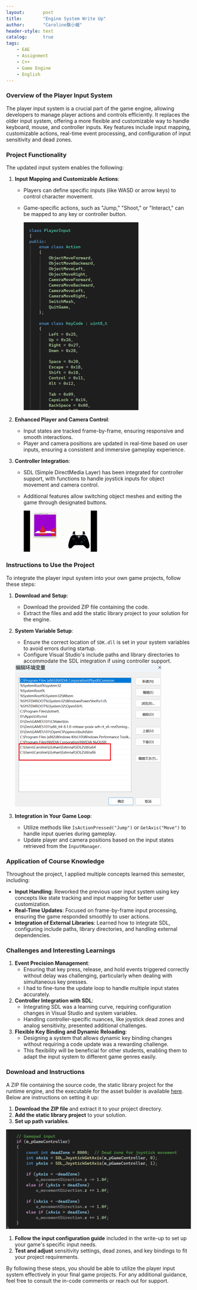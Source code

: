 ```yaml
---
layout:       post
title:        "Engine System Write Up"
author:       "Caroline飘小蝎"
header-style: text
catalog:      true
tags:
    - EAE
    - Assignment
    - C++
    - Game Engine
    - English
---
```


### **Overview of the Player Input System**

The player input system is a crucial part of the game engine, allowing developers to manage player actions and controls efficiently. It replaces the older input system, offering a more flexible and customizable way to handle keyboard, mouse, and controller inputs. Key features include input mapping, customizable actions, real-time event processing, and configuration of input sensitivity and dead zones.

### **Project Functionality**

The updated input system enables the following:

1. **Input Mapping and Customizable Actions**:

   - Players can define specific inputs (like WASD or arrow keys) to control character movement.

   - Game-specific actions, such as "Jump," "Shoot," or "Interact," can be mapped to any key or controller button.

     <img src="\assets\eae\assignment11\1.png" style="zoom:50%;" />

2. **Enhanced Player and Camera Control**:

   - Input states are tracked frame-by-frame, ensuring responsive and smooth interactions.
   - Player and camera positions are updated in real-time based on user inputs, ensuring a consistent and immersive gameplay experience.

3. **Controller Integration**:

   - SDL (Simple DirectMedia Layer) has been integrated for controller support, with functions to handle joystick inputs for object movement and camera control.

   - Additional features allow switching object meshes and exiting the game through designated buttons.

     <img src="\assets\eae\assignment10\assignment10.gif" style="zoom:50%;" />

### **Instructions to Use the Project**

To integrate the player input system into your own game projects, follow these steps:

1. **Download and Setup**:

   - Download the provided ZIP file containing the code.
   - Extract the files and add the static library project to your solution for the engine.

2. **System Variable Setup**:

   - Ensure the correct location of `SDK.dll` is set in your system variables to avoid errors during startup.
   - Configure Visual Studio's include paths and library directories to accommodate the SDL integration if using controller support.

   <img src="\assets\eae\assignment10\3.png" style="zoom:50%;" />

3. **Integration in Your Game Loop**:

   - Utilize methods like `IsActionPressed("Jump")` or `GetAxis("Move")` to handle input queries during gameplay.
   - Update player and camera positions based on the input states retrieved from the `InputManager`.

### **Application of Course Knowledge**

Throughout the project, I applied multiple concepts learned this semester, including:

- **Input Handling**: Reworked the previous user input system using key concepts like state tracking and input mapping for better user customization.
- **Real-Time Updates**: Focused on frame-by-frame input processing, ensuring the game responded smoothly to user actions.
- **Integration of External Libraries**: Learned how to integrate SDL, configuring include paths, library directories, and handling external dependencies.

### **Challenges and Interesting Learnings**

1. **Event Precision Management**:
   - Ensuring that key press, release, and hold events triggered correctly without delay was challenging, particularly when dealing with simultaneous key presses.
   - I had to fine-tune the update loop to handle multiple input states accurately.
2. **Controller Integration with SDL**:
   - Integrating SDL was a learning curve, requiring configuration changes in Visual Studio and system variables.
   - Handling controller-specific nuances, like joystick dead zones and analog sensitivity, presented additional challenges.
3. **Flexible Key Binding and Dynamic Reloading**:
   - Designing a system that allows dynamic key binding changes without requiring a code update was a rewarding challenge.
   - This flexibility will be beneficial for other students, enabling them to adapt the input system to different game genres easily.

### **Download and Instructions**

A ZIP file containing the source code, the static library project for the runtime engine, and the executable for the asset builder is available [here](#). Below are instructions on setting it up:

1. **Download the ZIP file** and extract it to your project directory.
2. **Add the static library project** to your solution.
3. **Set up path variables**.

<img src="\assets\eae\assignment11\2.png" style="zoom:50%;" />

1. **Follow the input configuration guide** included in the write-up to set up your game's specific input needs.
2. **Test and adjust** sensitivity settings, dead zones, and key bindings to fit your project requirements.

By following these steps, you should be able to utilize the player input system effectively in your final game projects. For any additional guidance, feel free to consult the in-code comments or reach out for support.
